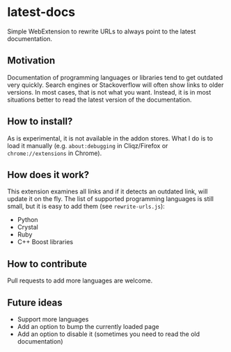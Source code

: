 # latest-docs

Simple WebExtension to rewrite URLs to always point to the latest documentation.

## Motivation

Documentation of programming languages or libraries tend to get outdated very quickly.
Search engines or Stackoverflow will often show links to older versions. In most cases,
that is not what you want. Instead, it is in most situations better to read the latest
version of the documentation.

## How to install?

As is experimental, it is not available in the addon stores. What I do is to load it
manually (e.g. `about:debugging` in Cliqz/Firefox or `chrome://extensions` in Chrome).

## How does it work?

This extension examines all links and if it detects an outdated link, will update it
on the fly. The list of supported programming languages is still small, but it is
easy to add them (see `rewrite-urls.js`):

* Python
* Crystal
* Ruby
* C++ Boost libraries

## How to contribute

Pull requests to add more languages are welcome.

## Future ideas

* Support more languages
* Add an option to bump the currently loaded page
* Add an option to disable it (sometimes you need to read the old documentation)
